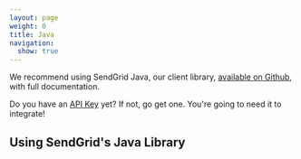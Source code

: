 ```yaml
---
layout: page
weight: 0
title: Java
navigation:
  show: true
---
```

<call-out>

We recommend using SendGrid Java, our client library, <a href="https://github.com/sendgrid/sendgrid-java">available on Github</a>, with full documentation. </call-out>

<call-out>

Do you have an [API Key](https://app.sendgrid.com/settings/api_keys) yet? If not, go get one. You're going to need it to integrate!

</call-out>

## Using SendGrid's Java Library 	
<script src="https://gist.github.com/sendgrid-gists/78d8385f823e0d69580644cc6ca97101.js"></script>
